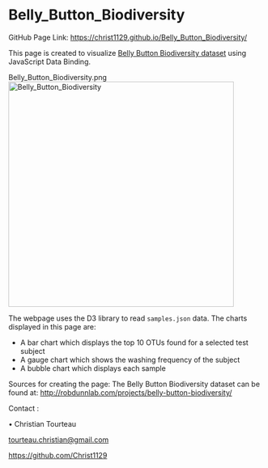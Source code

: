 # Belly_Button_Biodiversity
GitHub Page Link: https://christ1129.github.io/Belly_Button_Biodiversity/

This page is created to visualize [Belly Button Biodiversity dataset](http://robdunnlab.com/projects/belly-button-biodiversity/) using JavaScript Data Binding.

 Belly_Button_Biodiversity.png  
 <img width="445" alt="Belly_Button_Biodiversity" src="https://user-images.githubusercontent.com/100292828/175839680-1ffab75e-bc98-4306-b0c1-010820993ba1.png">

The webpage uses the D3 library to read `samples.json` data.
The charts displayed in this page are:
* A bar chart which displays the top 10 OTUs found for a selected test subject
* A gauge chart which shows the washing frequency of the subject
* A bubble chart which displays each sample

Sources for creating the page:
The Belly Button Biodiversity dataset can be found at: http://robdunnlab.com/projects/belly-button-biodiversity/

Contact : 

•	Christian Tourteau

tourteau.christian@gmail.com

https://github.com/Christ1129
